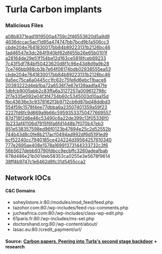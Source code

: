 # Turla Carbon implants

### Malicious Files

[a08b8371ead1919500a4759c2f46553620d5a9d9](https://www.virustotal.com/en/file/7fa4482bfbca550ce296d8e791b1091d60d733ea8042167fd0eb853530584452/analysis/)  
[4636dccac5acf1d95a474747bb7bcd9b1a506cc3](https://www.virustotal.com/en/file/0b90db3a69aa8cfab36a66cd5390f46c32e3d88d8fcaefce8cd9e00700e10b65/analysis/)  
[cbde204e7641830017bb84b89223131b2126bc46](https://www.virustotal.com/en/file/3b8bd0a0c6069f2d27d759340721b78fd289f92e0a13965262fea4e8907af122/analysis/)  
[1ad46547e3dc264f940bf62df455b26e65b0101f](https://www.virustotal.com/en/file/02f9501cb01b375e752a9cc4aa5ee084a504944bdc853e1bdfc860dd76e0d198/analysis/)  
[a28164de29e51f154be12d163ce5818fceb69233](https://www.virustotal.com/en/file/1a488c6824bd39f3568346b2aaf3f6666f41b1d4961a2d77360c7c65c7978b5e/analysis/)  
[7c43f5df784bf50423620d8f1c96e43d8d9a9b28](https://www.virustotal.com/en/file/ffb0e35cfab750c8532f7d49deb8a71284fa420660710b8be632dacdd0a5cf45/analysis/)  
[7ce746bb988cb3b7e64f08174bdb02938555ea53](https://www.virustotal.com/en/file/8d20dd4433821eaeb1b2bec5911ba3633e656ca56ae50b75d35b2d52ea55b2cb/analysis/)  
[cbde204e7641830017bb84b89223131b2126bc46](https://www.virustotal.com/en/file/9437bf551f471145baca6e27b9cc0c53d715e77fb8f14556dcc918acd209bc22/analysis/)  
[9a5ec75ca6a0445cc1fc62c75fe6d6ebc11bace6](https://www.virustotal.com/en/file/640a3a4aa2f06c3f27a753fc4a5f70ff66e65ae42c56d0aab48b13d89cbe633d/analysis/)  
[20393222d4eb1ba72a6536f7e67e139aadfa47fe](https://www.virustotal.com/en/file/ba9a87ba0ad1a4f4e81583a1449b20bf703cdbee6b1a639c13f4cbcd1b9eb57f/analysis/)  
[1dbfcb9005abb2c83ffa6a3127257a009612798c](https://www.virustotal.com/en/file/31b176b9906211c14ee5b9cff4c56f71866ec47d7f7c783aeb31692168d66566/analysis/)  
[2f7e335e092e04f3f4734b60c5345003d10aa15d](https://www.virustotal.com/en/file/1311759943aabfe55ef2d42677432f14ed8fb549619473e5fb56f8a92d2daf72/analysis/)  
[fbc43636e3c9378162f3b9712cb6d87bd48ddbd3](https://www.virustotal.com/en/file/e82d4b6d037568a4602e70f099005572b587c220793afd8f90c13cb7bbde61ed/analysis/)  
[554f59c1578f4ee77dbba6a23507401359a59f23](https://www.virustotal.com/en/file/d1ad698567b04ea5ce8197c0316444ad8ee0350b46e0414f53f54c278b393a19/analysis/)  
[2227fd6fc9d669a9b66c59593533750477669557](https://www.virustotal.com/en/file/9184be433426f5c9fe8ce27e8df89d7849c6af61779a3835c89ad46815abe839/analysis/)  
[87d718f2d6e46c53490c6a22de399c13f05336f0](https://www.virustotal.com/en/file/7a68a6357868f19f698dacd12dea49655f9651fb01e2de4042e8bbc97095c121/analysis/)  
[1b233af41106d7915f6fa6fd1448b7f070b47eb3](https://www.virustotal.com/en/file/d581b95b43c16407305f5d52631f044936b354ed921cb2efe8dfc9257960d2db/analysis/)  
[851e538357598ed96f0123b47694e25c2d52552b](https://www.virustotal.com/en/file/c3b85bc12c84b8d050e2b9f682df06d93ceaeb4a18480227358baa99f4989e47/analysis/)  
[744b43d8c0fe8b217acf0494ad992df6d5191ed9](https://www.virustotal.com/en/file/995d2b3924d5f517a795c0acc392e3d47f07787f58c77bb42ac2248393533f16/analysis/)  
[bcf52240cc7940185ce424224d39564257610340](https://www.virustotal.com/en/file/2dc0f9e08bde378e8fe4e408b1b5f4bbbeacb251901009f25189a5a41a53ab47/analysis/)  
[777e2695ae408e1578a16991373144333732c3f6](https://www.virustotal.com/en/file/050685f211158109fb1b17096b3739750e74049fe9057ad3503d96174b42891a/analysis/)  
[56b5627debb93790fdbcc9ecbffc3260adeafbab](https://www.virustotal.com/en/file/af0e455f640b621c50d5c11efc3c8649691a9a661fa1bcf658aae48c007ff3c4/analysis/)  
678d486e21b001deb58353ca0255e3e5678f9614  
[38ff4b9747c1e6462d8fc31d5455cca2](https://www.virustotal.com/es/file/3a6f72f2ac73fc73be75dc9060220718fa93a830d35b1cc05d73a2af6123a3e1/analysis/)  

## Network IOCs

#### C&C Domains
* soheylistore.ir:80:/modules/mod_feed/feed.php
* tazohor.com:80:/wp-includes/feed-rss-comments.php
* jucheafrica.com:80:/wp-includes/class-wp-edit.php
* 61paris.fr:80:/wp-includes/ms-set.php
* doctorshand.org:80:/wp-content/about/
* lasac.eu:80:/credit_payment/url/

#### Source: [Carbon papers. Peering into Turla's second stage backdoor](https://www.welivesecurity.com/2017/03/30/carbon-paper-peering-turlas-second-stage-backdoor/) + research
